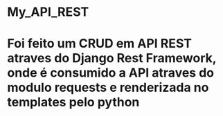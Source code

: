 # My_API_REST

# Foi feito um CRUD em API REST atraves do Django Rest Framework, onde é consumido a API atraves do modulo requests e renderizada no templates pelo python
